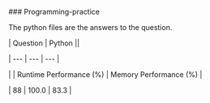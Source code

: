 \### Programming-practice



The python files are the answers to the question.



| Question | Python ||



| --- | --- | --- |



| | Runtime Performance (%) | Memory Performance (%) |



| 88 | 100.0 | 83.3 |

